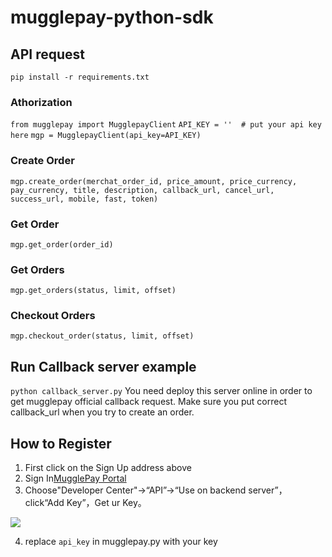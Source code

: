 <!--
 * @Author: ruofei
 * @Date: 2021-03-01 14:00:11
 * @LastEditTime: 2021-03-02 09:10:00
 * @LastEditors: Please set LastEditors
 * @Description: ruofei
 * @FilePath: /mugglepay-python-sdk/README.md
-->
# mugglepay-python-sdk
## API request
`pip install -r requirements.txt`
### Athorization
`from mugglepay import MugglepayClient`
`API_KEY = ''  # put your api key here`
`mgp = MugglepayClient(api_key=API_KEY)`

### Create Order
`mgp.create_order(merchat_order_id, price_amount, price_currency, pay_currency, title, description, callback_url, cancel_url, success_url, mobile, fast, token)`

### Get Order
`mgp.get_order(order_id)`

### Get Orders
`mgp.get_orders(status, limit, offset)`

### Checkout Orders
`mgp.checkout_order(status, limit, offset)`

## Run Callback server example
`python callback_server.py`
You need deploy this server online in order to get mugglepay official callback request. Make sure you put correct callback_url when you try to create an order.

## How to Register
 1. First click on the Sign Up address above
 2. Sign In[MugglePay Portal](https://merchants.mugglepay.com)
 3. Choose"Developer Center"->“API”->“Use on backend server”，click“Add Key”，Get ur Key。
<img src="https://github.com/huangfengye/MugglepayForZfaka/blob/master/%E8%8E%B7%E5%8F%96%E5%BA%94%E7%94%A8%E5%AF%86%E9%92%A5.png" />

 4. replace `api_key` in mugglepay.py with your key